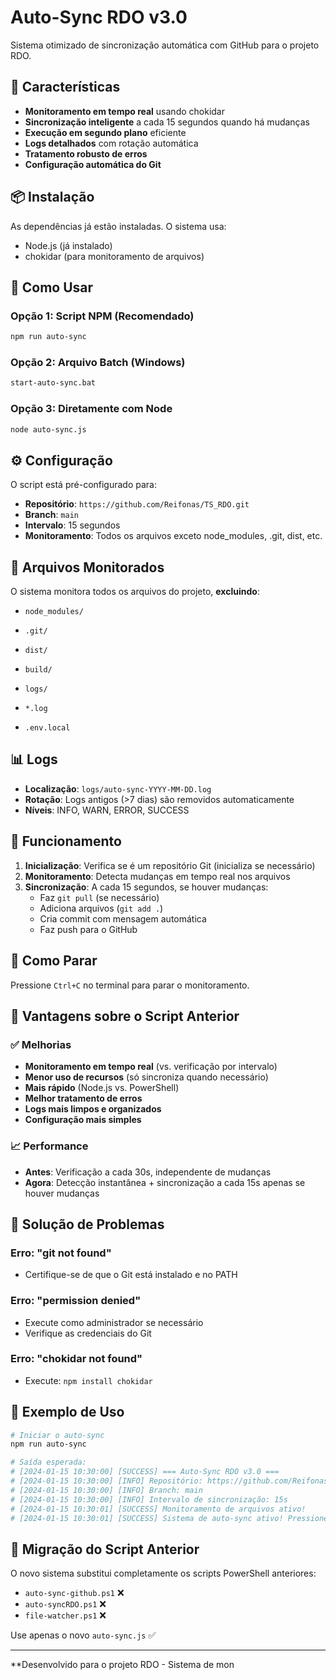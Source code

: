 # Auto-Sync RDO v3.0

Sistema otimizado de sincronização automática com GitHub para o projeto RDO.

## 🚀 Características

- **Monitoramento em tempo real** usando chokidar
- **Sincronização inteligente** a cada 15 segundos quando há mudanças
- **Execução em segundo plano** eficiente
- **Logs detalhados** com rotação automática
- **Tratamento robusto de erros**
- **Configuração automática do Git**

## 📦 Instalação

As dependências já estão instaladas. O sistema usa:
- Node.js (já instalado)
- chokidar (para monitoramento de arquivos)

## 🎯 Como Usar

### Opção 1: Script NPM (Recomendado)
```bash
npm run auto-sync
```

### Opção 2: Arquivo Batch (Windows)
```bash
start-auto-sync.bat
```

### Opção 3: Diretamente com Node
```bash
node auto-sync.js
```

## ⚙️ Configuração

O script está pré-configurado para:
- **Repositório**: `https://github.com/Reifonas/TS_RDO.git`
- **Branch**: `main`
- **Intervalo**: 15 segundos
- **Monitoramento**: Todos os arquivos exceto node_modules, .git, dist, etc.

## 📁 Arquivos Monitorados

O sistema monitora todos os arquivos do projeto, **excluindo**:
- `node_modules/`
- `.git/`
- `dist/`
- `build/`
- `logs/`

- `*.log`
- `.env.local`

## 📊 Logs

- **Localização**: `logs/auto-sync-YYYY-MM-DD.log`
- **Rotação**: Logs antigos (>7 dias) são removidos automaticamente
- **Níveis**: INFO, WARN, ERROR, SUCCESS

## 🔄 Funcionamento

1. **Inicialização**: Verifica se é um repositório Git (inicializa se necessário)
2. **Monitoramento**: Detecta mudanças em tempo real nos arquivos
3. **Sincronização**: A cada 15 segundos, se houver mudanças:
   - Faz `git pull` (se necessário)
   - Adiciona arquivos (`git add .`)
   - Cria commit com mensagem automática
   - Faz push para o GitHub

## 🛑 Como Parar

Pressione `Ctrl+C` no terminal para parar o monitoramento.

## 🔧 Vantagens sobre o Script Anterior

### ✅ Melhorias
- **Monitoramento em tempo real** (vs. verificação por intervalo)
- **Menor uso de recursos** (só sincroniza quando necessário)
- **Mais rápido** (Node.js vs. PowerShell)
- **Melhor tratamento de erros**
- **Logs mais limpos e organizados**
- **Configuração mais simples**

### 📈 Performance
- **Antes**: Verificação a cada 30s, independente de mudanças
- **Agora**: Detecção instantânea + sincronização a cada 15s apenas se houver mudanças

## 🚨 Solução de Problemas

### Erro: "git not found"
- Certifique-se de que o Git está instalado e no PATH

### Erro: "permission denied"
- Execute como administrador se necessário
- Verifique as credenciais do Git

### Erro: "chokidar not found"
- Execute: `npm install chokidar`

## 📝 Exemplo de Uso

```bash
# Iniciar o auto-sync
npm run auto-sync

# Saída esperada:
# [2024-01-15 10:30:00] [SUCCESS] === Auto-Sync RDO v3.0 ===
# [2024-01-15 10:30:00] [INFO] Repositório: https://github.com/Reifonas/TS_RDO.git
# [2024-01-15 10:30:00] [INFO] Branch: main
# [2024-01-15 10:30:00] [INFO] Intervalo de sincronização: 15s
# [2024-01-15 10:30:01] [SUCCESS] Monitoramento de arquivos ativo!
# [2024-01-15 10:30:01] [SUCCESS] Sistema de auto-sync ativo! Pressione Ctrl+C para parar.
```

## 🔄 Migração do Script Anterior

O novo sistema substitui completamente os scripts PowerShell anteriores:
- `auto-sync-github.ps1` ❌
- `auto-syncRDO.ps1` ❌
- `file-watcher.ps1` ❌

Use apenas o novo `auto-sync.js` ✅

---

**Desenvolvido para o projeto RDO - Sistema de mon